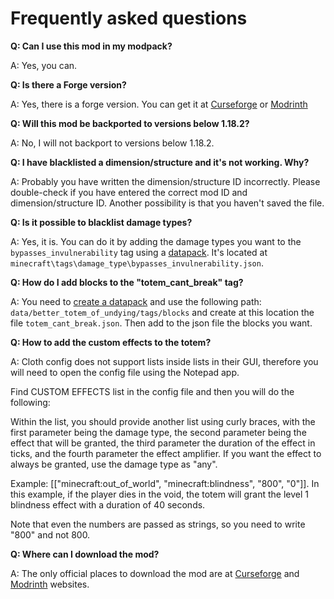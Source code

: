# Frequently asked questions

**Q: Can I use this mod in my modpack?**

A: Yes, you can.

**Q: Is there a Forge version?**

A: Yes, there is a forge version. You can get it at [Curseforge](https://www.curseforge.com/minecraft/mc-mods/better-totem-of-undying) or [Modrinth](https://modrinth.com/mod/better-totem-of-undying)

**Q: Will this mod be backported to versions below 1.18.2?**

A: No, I will not backport to versions below 1.18.2.

**Q: I have blacklisted a dimension/structure and it's not working. Why?**

A: Probably you have written the dimension/structure ID incorrectly. Please double-check if you have entered the correct mod ID and dimension/structure ID. Another possibility is that you haven't saved the file.

**Q: Is it possible to blacklist damage types?**

A: Yes, it is. You can do it by adding the damage types you want to the `bypasses_invulnerability` tag using a [datapack](https://minecraft.fandom.com/wiki/Tutorials/Creating_a_data_pack). It's located at `minecraft\tags\damage_type\bypasses_invulnerability.json`.

**Q: How do I add blocks to the "totem_cant_break" tag?**

A: You need to [create a datapack](https://minecraft.fandom.com/wiki/Tutorials/Creating_a_data_pack) and use the following path: `data/better_totem_of_undying/tags/blocks` and create at this location the file `totem_cant_break.json`. Then add to the json file the blocks you want.

**Q: How to add the custom effects to the totem?**

A: Cloth config does not support lists inside lists in their GUI, therefore you will need to open the config file using the Notepad app.

Find CUSTOM EFFECTS list in the config file and then you will do the following: 

Within the list, you should provide another list using curly braces, with the first parameter being the damage type, the second parameter being the effect that will be granted, the third parameter the duration of the effect in ticks, and the fourth parameter the effect amplifier. If you want the effect to always be granted, use the damage type as "any". 

Example: [["minecraft:out_of_world", "minecraft:blindness", "800", "0"]]. In this example, if the player dies in the void, the totem will grant the level 1 blindness effect with a duration of 40 seconds.

Note that even the numbers are passed as strings, so you need to write "800" and not 800.

**Q: Where can I download the mod?**

A: The only official places to download the mod are at [Curseforge](https://www.curseforge.com/minecraft/mc-mods/better-totem-of-undying-fabric) and [Modrinth](https://modrinth.com/mod/better-totem-of-undying-fabric) websites.
